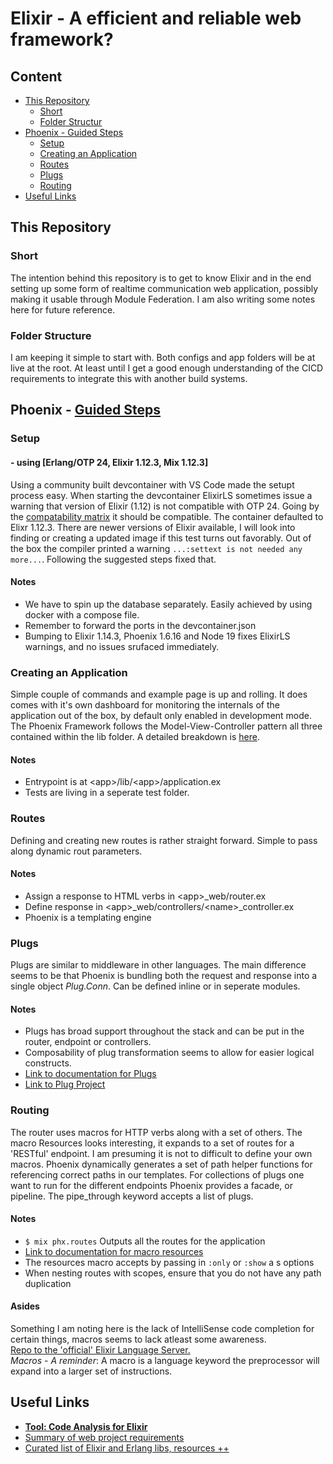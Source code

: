 # Elixir - A efficient and reliable web framework?

## Content
- [This Repository](#this-repository)
  - [Short](#short)
  - [Folder Structur](#folder-structure)
- [Phoenix - Guided Steps](#phoenix---guided-steps)
  - [Setup](#setup)
  - [Creating an Application](#creating-an-application)
  - [Routes](#routes)
  - [Plugs](#plugs)
  - [Routing](#routing)
- [Useful Links](#useful-links)

## This Repository

### **Short**

The intention behind this repository is to get to know Elixir and in the end setting up some form of realtime communication web application, possibly making it usable through Module Federation. I am also writing some notes here for future reference.

### **Folder Structure**

I am keeping it simple to start with. Both configs and app folders will be at live at the root.
At least until I get a good enough understanding of the CICD requirements to integrate this with another build systems.

## Phoenix - [Guided Steps](https://hexdocs.pm/phoenix/up_and_running.html)

### **Setup**
#### - using [Erlang/OTP 24, Elixir 1.12.3, Mix 1.12.3]
Using a community built devcontainer with VS Code made the setupt process easy. When starting the devcontainer ElixirLS sometimes issue a warning that version of Elixir (1.12) is not compatible with OTP 24. Going by the [compatability matrix](https://hexdocs.pm/elixir/1.12/compatibility-and-deprecations.html) it should be compatible.
The container defaulted to Elixr 1.12.3. There are newer versions of Elixir available, I will look into finding or creating a updated image if this test turns out favorably.
Out of the box the compiler printed a warning ```...:settext is not needed any more...```. Following the suggested steps fixed that.

#### Notes
- We have to spin up the database separately. Easily achieved by using docker with a compose file.
- Remember to forward the ports in the devcontainer.json
- Bumping to Elixir 1.14.3, Phoenix 1.6.16 and Node 19 fixes ElixirLS warnings, and no issues srufaced immediately.

### **Creating an Application**
Simple couple of commands and example page is up and rolling. It does comes with it's own dashboard for monitoring the internals of the application out of the box, by default only enabled in development mode. The Phoenix Framework follows the Model-View-Controller pattern all three contained within the lib folder. A detailed breakdown is [here](https://hexdocs.pm/phoenix/directory_structure.html).

#### Notes
- Entrypoint is at \<app>/lib/\<app>/application.ex
- Tests are living in a seperate test folder.

### **Routes**
Defining and creating new routes is rather straight forward. Simple to pass along dynamic rout parameters.

#### Notes
- Assign a response to HTML verbs in \<app>_web/router.ex
- Define response in \<app>_web/controllers/\<name>_controller.ex
- Phoenix is a templating engine

### **Plugs**
Plugs are similar to middleware in other languages. The main difference seems to be that Phoenix is bundling both the request and response into a single object *Plug.Conn*. Can be defined inline or in seperate modules.

#### Notes
- Plugs has broad support throughout the stack and can be put in the router, endpoint or controllers.
- Composability of plug transformation seems to allow for easier logical constructs.
- [Link to documentation for Plugs](https://hexdocs.pm/plug/Plug.Conn.html)
- [Link to Plug Project](https://hexdocs.pm/plug/1.13.6/Plug.html)

### **Routing**
The router uses macros for HTTP verbs along with a set of others. The macro Resources looks interesting, it expands to a set of routes for a 'RESTful' endpoint. I am presuming it is not to difficult to define your own macros.
Phoenix dynamically generates a set of path helper functions for referencing correct paths in our templates.
For collections of plugs one want to run for the different endpoints Phoenix provides a facade, or pipeline. The pipe_through keyword accepts a list of plugs.

#### Notes
- ```$ mix phx.routes``` Outputs all the routes for the application
- [Link to documentation for macro resources](https://hexdocs.pm/phoenix/Phoenix.Router.html#resources/4)
- The resources macro accepts by passing in ```:only``` or ```:show``` a s options
- When nesting routes with scopes, ensure that you do not have any path duplication

#### Asides
Something I am noting here is the lack of IntelliSense code completion for certain things, macros seems to lack atleast some awareness.<br>
[Repo to the 'official' Elixir Language Server.](https://github.com/elixir-lsp/elixir-ls)<br>
*Macros - A reminder*: A macro is a language keyword the preprocessor will expand into a larger set of instructions.

## Useful Links
- [**Tool: Code Analysis for Elixir**](https://github.com/rrrene/credo)
- [Summary of web project requirements](https://elixirforum.com/t/is-learning-only-elixir-enough-as-a-backend-developer-to-develop-any-project/44100/14)
- [Curated list of Elixir and Erlang libs, resources ++](https://github.com/h4cc/awesome-elixir)